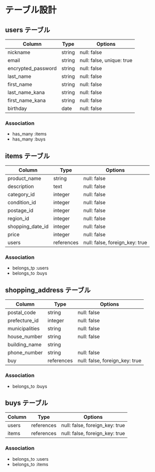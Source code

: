 # テーブル設計

## users テーブル

| Column             | Type     | Options                   |
| ------------------ | ------   | -----------               |
| nickname           | string   | null: false               |
| email              | string   | null: false, unique: true |
| encrypted_password | string   | null: false               |
| last_name          | string   | null: false               |
| first_name         | string   | null: false               |
| last_name_kana     | string   | null: false               |
| first_name_kana    | string   | null: false               |
| birthday           | date     | null: false               |

### Association

- has_many :items
- has_many :buys

## items テーブル

| Column            | Type        | Options                        |
| ------            | ------      | -----------                    |
| product_name      | string      | null: false                    |
| description       | text        | null: false                    |
| category_id       | integer     | null: false                    |
| condition_id      | integer     | null: false                    |
| postage_id        | integer     | null: false                    |
| region_id         | integer     | null: false                    |
| shopping_date_id  | integer     | null: false                    |
| price             | integer     | null: false                    |
| users             | references  | null: false, foreign_key: true |



### Association

- belongs_tp :users
- belongs_to :buys

## shopping_address テーブル

| Column           | Type       |Options                         |
| ------           | ---------- | ------------------------------ |
| postal_code      | string     | null: false                    |
| prefecture_id    | integer    | null: false                    |
| municipalities   | string     | null: false                    |
| house_number     | string     | null: false                    |
| building_name    | string     |                                |
| phone_number     | string     | null: false                    |
| buy              | references | null: false, foreign_key: true |

### Association

- belongs_to :buys

## buys テーブル

| Column     | Type       |Options                         |
| ------     | ---------- | ------------------------------ |
| users      | references | null: false, foreign_key: true |
| items      | references | null: false, foreign_key: true |

### Association

- belongs_to :users
- belongs_to :items